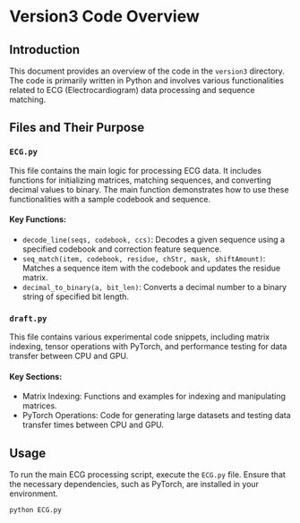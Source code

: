 
# Version3 Code Overview

## Introduction
This document provides an overview of the code in the `version3` directory. The code is primarily written in Python and involves various functionalities related to ECG (Electrocardiogram) data processing and sequence matching.

## Files and Their Purpose

### `ECG.py`
This file contains the main logic for processing ECG data. It includes functions for initializing matrices, matching sequences, and converting decimal values to binary. The main function demonstrates how to use these functionalities with a sample codebook and sequence.

#### Key Functions:
- `decode_line(seqs, codebook, ccs)`: Decodes a given sequence using a specified codebook and correction feature sequence.
- `seq_match(item, codebook, residue, chStr, mask, shiftAmount)`: Matches a sequence item with the codebook and updates the residue matrix.
- `decimal_to_binary(a, bit_len)`: Converts a decimal number to a binary string of specified bit length.

### `draft.py`
This file contains various experimental code snippets, including matrix indexing, tensor operations with PyTorch, and performance testing for data transfer between CPU and GPU.

#### Key Sections:
- Matrix Indexing: Functions and examples for indexing and manipulating matrices.
- PyTorch Operations: Code for generating large datasets and testing data transfer times between CPU and GPU.

## Usage
To run the main ECG processing script, execute the `ECG.py` file. Ensure that the necessary dependencies, such as PyTorch, are installed in your environment.

```bash
python ECG.py
